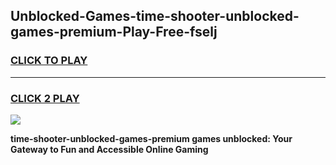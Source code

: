 
## Unblocked-Games-time-shooter-unblocked-games-premium-Play-Free-fselj
<h3>
<a href="https://premium76.site?title=time-shooter-unblocked-games-premium&ref=18A1">CLICK TO PLAY</a></h3>
<hr>

<h3>
<a href="https://premium76.site?title=time-shooter-unblocked-games-premium&ref=18A1">CLICK 2 PLAY</a>
  
</h3>

<a href="https://premium76.site?title=time-shooter-unblocked-games-premium&ref=18A1"><img src="https://clearcache.store/games.png"></a>


**time-shooter-unblocked-games-premium games unblocked: Your Gateway to Fun and Accessible Online Gaming**
